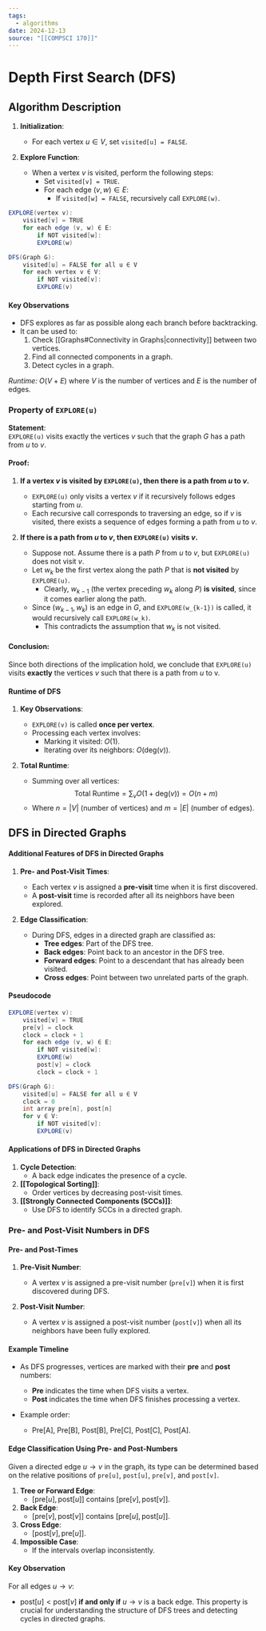 ```yaml
---
tags:
  - algorithms
date: 2024-12-13
source: "[[COMPSCI 170]]"
---
```

# Depth First Search (DFS)

## Algorithm Description

1. **Initialization**:
   - For each vertex $u \in V$, set `visited[u] = FALSE`.

2. **Explore Function**:
   - When a vertex $v$ is visited, perform the following steps:
     - Set `visited[v] = TRUE`.
     - For each edge $(v, w) \in E$:
       - If `visited[w] = FALSE`, recursively call `EXPLORE(w)`.

```java
EXPLORE(vertex v):
	visited[v] = TRUE
	for each edge (v, w) ∈ E:
		if NOT visited[w]:
		EXPLORE(w)

DFS(Graph G):
	visited[u] = FALSE for all u ∈ V
	for each vertex v ∈ V:
		if NOT visited[v]:
		EXPLORE(v)
```

#### Key Observations

- DFS explores as far as possible along each branch before backtracking.
- It can be used to:
  1. Check [[Graphs#Connectivity in Graphs|connectivity]] between two vertices.
  2. Find all connected components in a graph.
  3. Detect cycles in a graph.

_Runtime:_ $O(V + E)$ where $V$ is the number of vertices and $E$ is the number of edges.

### Property of `EXPLORE(u)`

**Statement**:  
`EXPLORE(u)` visits exactly the vertices $v$ such that the graph $G$ has a path from $u$ to $v$.

#### Proof:
1. **If a vertex $v$ is visited by `EXPLORE(u)`, then there is a path from $u$ to $v$.**

   - `EXPLORE(u)` only visits a vertex $v$ if it recursively follows edges starting from $u$.  
   - Each recursive call corresponds to traversing an edge, so if $v$ is visited, there exists a sequence of edges forming a path from $u$ to $v$.

2. **If there is a path from $u$ to $v$, then `EXPLORE(u)` visits $v$.**
   - Suppose not. Assume there is a path $P$ from $u$ to $v$, but `EXPLORE(u)` does not visit $v$.
   - Let $w_k$ be the first vertex along the path $P$ that is **not visited** by `EXPLORE(u)`.
     - Clearly, $w_{k-1}$ (the vertex preceding $w_k$ along $P$) **is visited**, since it comes earlier along the path.
   - Since $(w_{k-1}, w_k)$ is an edge in $G$, and `EXPLORE(w_{k-1})` is called, it would recursively call `EXPLORE(w_k)`.  
     - This contradicts the assumption that $w_k$ is not visited.

#### Conclusion:
Since both directions of the implication hold, we conclude that `EXPLORE(u)` visits **exactly** the vertices $v$ such that there is a path from $u$ to v.

#### Runtime of DFS

1. **Key Observations**:
   - `EXPLORE(v)` is called **once per vertex**.
   - Processing each vertex involves:
     - Marking it visited: $O(1)$.
     - Iterating over its neighbors: $O(\text{deg}(v))$.

2. **Total Runtime**:
   - Summing over all vertices:
     $$
     \text{Total Runtime} = \sum_{v} O(1 + \text{deg}(v)) = O(n + m)
     $$
   - Where $n = |V|$ (number of vertices) and $m = |E|$ (number of edges).

## DFS in Directed Graphs

#### Additional Features of DFS in Directed Graphs
1. **Pre- and Post-Visit Times**:
   - Each vertex $v$ is assigned a **pre-visit** time when it is first discovered.
   - A **post-visit** time is recorded after all its neighbors have been explored.

2. **Edge Classification**:
   - During DFS, edges in a directed graph are classified as:
     - **Tree edges**: Part of the DFS tree.
     - **Back edges**: Point back to an ancestor in the DFS tree.
     - **Forward edges**: Point to a descendant that has already been visited.
     - **Cross edges**: Point between two unrelated parts of the graph.

#### Pseudocode
```java
EXPLORE(vertex v):
	visited[v] = TRUE
	pre[v] = clock
	clock = clock + 1
	for each edge (v, w) ∈ E:
		if NOT visited[w]:
		EXPLORE(w)
		post[v] = clock
		clock = clock + 1

DFS(Graph G):
	visited[u] = FALSE for all u ∈ V
	clock = 0
	int array pre[n], post[n]
	for v ∈ V:
		if NOT visited[v]:
		EXPLORE(v)
```

#### Applications of DFS in Directed Graphs

1. **Cycle Detection**:
   - A back edge indicates the presence of a cycle.
2. **[[Topological Sorting]]**:
   - Order vertices by decreasing post-visit times.
3. **[[Strongly Connected Components (SCCs)]]**:
   - Use DFS to identify SCCs in a directed graph.

### Pre- and Post-Visit Numbers in DFS

#### Pre- and Post-Times
1. **Pre-Visit Number**:  
   - A vertex $v$ is assigned a pre-visit number (`pre[v]`) when it is first discovered during DFS.

2. **Post-Visit Number**:  
   - A vertex $v$ is assigned a post-visit number (`post[v]`) when all its neighbors have been fully explored.

#### Example Timeline
- As DFS progresses, vertices are marked with their **pre** and **post** numbers:
  - **Pre** indicates the time when DFS visits a vertex.
  - **Post** indicates the time when DFS finishes processing a vertex.

- Example order:
  - Pre[A], Pre[B], Post[B], Pre[C], Post[C], Post[A].

#### Edge Classification Using Pre- and Post-Numbers
Given a directed edge $u \to v$ in the graph, its type can be determined based on the relative positions of `pre[u]`, `post[u]`, `pre[v]`, and `post[v]`.

1. **Tree or Forward Edge**:
   - $[ \text{pre}[u], \text{post}[u] ]$ contains $[ \text{pre}[v], \text{post}[v] ]$.
2. **Back Edge**:
   - $[ \text{pre}[v], \text{post}[v] ]$ contains $[ \text{pre}[u], \text{post}[u] ]$.
3. **Cross Edge**:
   - $[ \text{post}[v], \text{pre}[u] ]$.
4. **Impossible Case**:
   - If the intervals overlap inconsistently.

#### Key Observation
For all edges $u \to v$:
- $\text{post}[u] < \text{post}[v]$ **if and only if** $u \to v$ is a back edge.
This property is crucial for understanding the structure of DFS trees and detecting cycles in directed graphs.